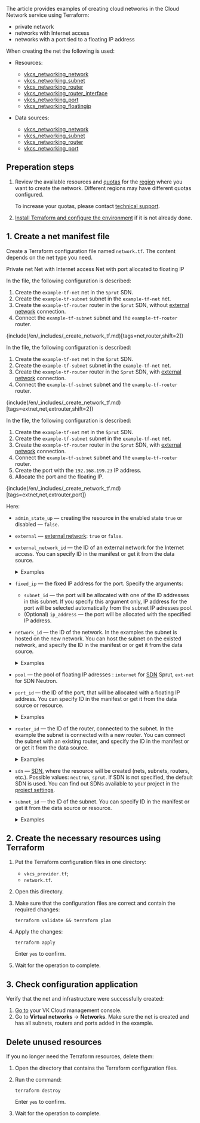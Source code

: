 The article provides examples of creating cloud networks in the Cloud Network service using Terraform:

- private network
- networks with Internet access
- networks with a port tied to a floating IP address

When creating the net the following is used:

- Resources:

  - [vkcs_networking_network](https://github.com/vk-cs/terraform-provider-vkcs/blob/master/docs/resources/networking_network.md)
  - [vkcs_networking_subnet](https://github.com/vk-cs/terraform-provider-vkcs/blob/master/docs/resources/networking_subnet.md)
  - [vkcs_networking_router](https://github.com/vk-cs/terraform-provider-vkcs/blob/master/docs/resources/networking_router.md)
  - [vkcs_networking_router_interface](https://github.com/vk-cs/terraform-provider-vkcs/blob/master/docs/resources/networking_router_interface.md)
  - [vkcs_networking_port](https://github.com/vk-cs/terraform-provider-vkcs/blob/master/docs/resources/networking_port.md)
  - [vkcs_networking_floatingip](https://github.com/vk-cs/terraform-provider-vkcs/blob/master/docs/resources/networking_floatingip.md)

- Data sources:

  - [vkcs_networking_network](https://github.com/vk-cs/terraform-provider-vkcs/blob/master/docs/data-sources/networking_network.md)
  - [vkcs_networking_subnet](https://github.com/vk-cs/terraform-provider-vkcs/blob/master/docs/data-sources/networking_subnet.md)
  - [vkcs_networking_router](https://github.com/vk-cs/terraform-provider-vkcs/blob/master/docs/data-sources/networking_router.md)
  - [vkcs_networking_port](https://github.com/vk-cs/terraform-provider-vkcs/blob/master/docs/data-sources/networking_port.md)

## Preperation steps

1. Review the available resources and [quotas](/en/tools-for-using-services/account/concepts/quotasandlimits) for the [region](/en/tools-for-using-services/account/concepts/regions) where you want to create the network. Different regions may have different quotas configured.

   To increase your quotas, please contact [technical support](mailto:support@mcs.mail.ru).

1. [Install Terraform and configure the environment](/en/tools-for-using-services/terraform/quick-start) if it is not already done.

## 1. Create a net manifest file

Create a Terraform configuration file named `network.tf`. The content depends on the net type you need.

<tabs>
<tablist>
<tab>Private net</tab>
<tab>Net with Internet access</tab>
<tab>Net with port allocated to floating IP</tab>
</tablist>
<tabpanel>

In the file, the following configuration is described:

  1. Create the `example-tf-net` net in the `Sprut` SDN.
  1. Create the `example-tf-subnet` subnet in the `example-tf-net` net.
  1. Create the `example-tf-router` router in the `Sprut` SDN, without [external network](/en/networks/vnet/concepts/net-types#external_net) connection.
  1. Connect the `example-tf-subnet` subnet and the `example-tf-router` router.

{include(/en/_includes/_create_network_tf.md)[tags=net,router,shift=2]}

</tabpanel>
<tabpanel>

In the file, the following configuration is described:

  1. Create the `example-tf-net` net in the `Sprut` SDN.
  1. Create the `example-tf-subnet` subnet in the `example-tf-net` net.
  1. Create the `example-tf-router` router in the `Sprut` SDN, with [external network](/en/networks/vnet/concepts/net-types#external_net) connection.
  1. Connect the `example-tf-subnet` subnet and the `example-tf-router` router.

{include(/en/_includes/_create_network_tf.md)[tags=extnet,net,extrouter,shift=2]}

</tabpanel>
<tabpanel>

In the file, the following configuration is described:

  1. Create the `example-tf-net` net in the `Sprut` SDN.
  1. Create the `example-tf-subnet` subnet in the `example-tf-net` net.
  1. Create the `example-tf-router` router in the `Sprut` SDN, with [external network](/en/networks/vnet/concepts/net-types#external_net) connection.
  1. Connect the `example-tf-subnet` subnet and the `example-tf-router` router.
  1. Create the port with the `192.168.199.23` IP address.
  1. Allocate the port and the floating IP.

  {include(/en/_includes/_create_network_tf.md)[tags=extnet,net,extrouter,port]}

</tabpanel>
</tabs>

Here:

- `admin_state_up` — creating the resource in the enabled state `true` or disabled — `false`.

- `external` — [external network](/en/networks/vnet/concepts/net-types#external_net): `true` or `false`.

- `external_network_id` — the ID of an external network for the Internet access. You can specify ID in the manifest or get it from the data source.

  <details>
    <summary>Examples</summary>

  - `external_network_id = data.vkcs_networking_network.extnet.id`: the ID is taken from the `vkcs_networking_network` data source.
  - `external_network_id = "bb76507d-dddd-dddd-dddd-2bca1a4c4cfc"`: the ID is taken from the [network list](/en/networks/vnet/service-management/net#viewing_list_of_networks_and_subnets_and_information_about_them) in the VK Cloud account or via the Openstack CLI.

  </details>

- `fixed_ip` — the fixed IP address for the port. Specify the arguments:

  - `subnet_id` — the port will be allocated with one of the ID addresses in this subnet. If you specify this argument only, IP address for the port will be selected automatically from the subnet IP adresses pool.
  - (Optional) `ip_address` — the port will be allocated with the specified IP address.

- `network_id` — the ID of the network. In the examples the subnet is hosted on the new network. You can host the subnet on the existed network, and specify the ID in the manifest or or get it from the data source.

  <details>
    <summary>Examples</summary>

  - `network_id = vkcs_networking_network.example.id`: the subnet will be hosted on a new network, which will be created by the `vkcs_networking_network` resource.
  - `network_id = data.vkcs_networking_network.example.id`: the subnet will be hosted on the existed network, the ID is taken from the `vkcs_networking_network` data source.
  - `network_id = "bb76507d-aaaa-aaaa-aaaa-2bca1a4c4cfc"`: the subnet will be hosted on the existed network. The ID is taken from the [network list](/en/networks/vnet/service-management/net#viewing_list_of_networks_and_subnets_and_information_about_them) in the VK Cloud account or via the Openstack CLI.

  </details>

- `pool` — the pool of floating IP adresses : `internet` for [SDN](/en/networks/vnet/concepts/architecture#sdns_used) Sprut, `ext-net` for SDN Neutron.

- `port_id` — the ID of the port, that will be allocated with a floating IP address. You can specify ID in the manifest or get it from the data source or resource.

  <details>
    <summary>Examples</summary>

  - `port_id = vkcs_networking_port.example.id`: the port ID will be taken after creating the `vkcs_networking_port` resource.
  - `port_id = data.vkcs_networking_port.example.id`: the port ID is taken from the `vkcs_networking_port` data source.
  - `port_id = "bb76507d-aaaa-aaaa-aaaa-2bca1a4c4cfc"`: the port ID is taken from the [list of ports](/en/networks/vnet/service-management/ports#viewing_a_list_of_ports_and_port_information) in the VK Cloud account or via the Openstack CLI.

  </details>

- `router_id` — the ID of the router, connected to the subnet. In the example the subnet is connected with a new router. You can connect the subnet with an existing router, and specify the ID in the manifest or or get it from the data source.

  <details>
    <summary>Examples</summary>

  - `router_id = vkcs_networking_subnet.example.id`: the subnet will be connected to the router that will be created with the `vkcs_networking_router` resource.
  - `router_id = data.vkcs_networking_subnet.example.id`: the subnet will be connected to the existing router. The router ID is taken from the `vkcs_networking_router` data source.
  - `router_id = "bb76507d-cccc-cccc-cccc-2bca1a4c4cfc"`: the subnet will be connected to the existing router. The router ID is taken from the [list of routers](/en/networks/vnet/service-management/router#viewing_a_list_of_routers_and_information_about_them) in the VK Cloud account or via the Openstack CLI.

  </details>

- `sdn` — [SDN](/en/networks/vnet/concepts/architecture#sdns_used), where the resource will be created (nets, subnets, routers, etc.). Possible values: `neutron`, `sprut`. If SDN is not specified, the default SDN is used. You can find out SDNs available to your project in the [project settings](/en/tools-for-using-services/account/service-management/project-settings/manage#sdn_view).

- `subnet_id` — the ID of the subnet. You can specify ID in the manifest or get it from the data source or resource.

  <details>
    <summary>Examples</summary>

  - `subnet_id = vkcs_networking_subnet.example.id`: the subnet ID will be taken after creating the `vkcs_networking_subnet` resource.
  - `subnet_id = data.vkcs_networking_subnet.example.id`: the subnet ID is taken from the `vkcs_networking_subnet` data source.
  - `subnet_id = "bb76507d-bbbb-bbbb-bbbb-2bca1a4c4cfc"`: the port ID is taken from the [network list](/en/networks/vnet/service-management/net#viewing_list_of_networks_and_subnets_and_information_about_them) in the VK Cloud account or via the Openstack CLI.

  </details>

## 2. Create the necessary resources using Terraform

1. Put the Terraform configuration files in one directory:

   - `vkcs_provider.tf`;
   - `network.tf`.

1. Open this directory.
1. Make sure that the configuration files are correct and contain the required changes:

   ```console
   terraform validate && terraform plan
   ```

1. Apply the changes:

   ```console
   terraform apply
   ```

   Enter `yes` to confirm.

1. Wait for the operation to complete.

## 3. Check configuration application

Verify that the net and infrastructure were successfully created:

1. [Go to](https://cloud.vk.com/app/en) your VK Cloud management console.
1. Go to **Virtual networks** → **Networks**. Make sure the net is created and has all subnets, routers and ports added in the example.

## Delete unused resources

If you no longer need the Terraform resources, delete them:

1. Open the directory that contains the Terraform configuration files.
1. Run the command:

   ```console
   terraform destroy
   ```

   Enter `yes` to confirm.

1. Wait for the operation to complete.
